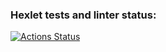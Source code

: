 ### Hexlet tests and linter status:
[![Actions Status](https://github.com/val-litvinenko/frontend-project-46/workflows/hexlet-check/badge.svg)](https://github.com/val-litvinenko/frontend-project-46/actions)